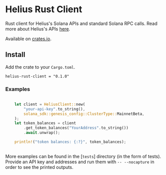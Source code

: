 # Helius Rust Client

Rust client for Helius's Solana APIs and standard Solana RPC calls. Read more about Helius's APIs [here](https://docs.helius.xyz/welcome/what-is-helius).

Available on [crates.io](https://crates.io/crates/helius-rust-client).

## Install

Add the crate to your `Cargo.toml`.

```
helius-rust-client = "0.1.0"
```

### Examples

```rust
   
    let client = HeliusClient::new(
        "your-api-key".to_string(),
        solana_sdk::genesis_config::ClusterType::MainnetBeta,
    );
    let token_balances = client
        .get_token_balances("YourAddress".to_string())
        .await.unwrap();

    println!("token balances: {:?}", token_balances);
    
```

More examples can be found in the [`tests`] directory (in the form of tests). Provide an API key and addresses and run them with ```-- --nocapture``` in order to see the printed outputs.